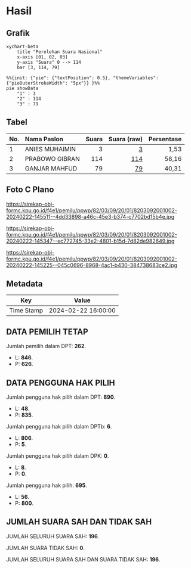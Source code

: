 # Hasil

## Grafik

```mermaid
xychart-beta
    title "Perolehan Suara Nasional"
    x-axis [01, 02, 03]
    y-axis "Suara" 0 --> 114
    bar [3, 114, 79]
```

```mermaid
%%{init: {"pie": {"textPosition": 0.5}, "themeVariables": {"pieOuterStrokeWidth": "5px"}} }%%
pie showData
    "1" : 3
    "2" : 114
    "3" : 79
```

## Tabel

| No. | Nama Paslon    | Suara | Suara (raw) | Persentase |
|:--- |:-------------- | -----:| -----------:| ----------:|
| 1   | ANIES MUHAIMIN | 3     | [3][p-1]    | 1,53       |
| 2   | PRABOWO GIBRAN | 114   | [114][p-2]  | 58,16      |
| 3   | GANJAR MAHFUD  | 79    | [79][p-3]   | 40,31      |


[p-1]: https://github.com/gigit-pemilu/pemilu-2024/blob/main/pilpres/hitung-suara/sub/82-maluku-utara/sub/03-halmahera-utara/sub/09-loloda-utara/sub/2001-dorume/sub/002-tps/sub/paslon-1.txt
[p-2]: https://github.com/gigit-pemilu/pemilu-2024/blob/main/pilpres/hitung-suara/sub/82-maluku-utara/sub/03-halmahera-utara/sub/09-loloda-utara/sub/2001-dorume/sub/002-tps/sub/paslon-2.txt
[p-3]: https://github.com/gigit-pemilu/pemilu-2024/blob/main/pilpres/hitung-suara/sub/82-maluku-utara/sub/03-halmahera-utara/sub/09-loloda-utara/sub/2001-dorume/sub/002-tps/sub/paslon-3.txt

## Foto C Plano

https://sirekap-obj-formc.kpu.go.id/f4e1/pemilu/ppwp/82/03/09/20/01/8203092001002-20240222-145511--4dd33898-a46c-45e3-b374-c7702bd15b4e.jpg

https://sirekap-obj-formc.kpu.go.id/f4e1/pemilu/ppwp/82/03/09/20/01/8203092001002-20240222-145347--ec772745-33e2-4801-b15d-7d82de982649.jpg

https://sirekap-obj-formc.kpu.go.id/f4e1/pemilu/ppwp/82/03/09/20/01/8203092001002-20240222-145225--045c0696-8968-4ac1-b430-384738683ce2.jpg


## Metadata

| Key        | Value               |
| ---------- | ------------------- |
| Time Stamp | 2024-02-22 16:00:00 |


## DATA PEMILIH TETAP

Jumlah pemilih dalam DPT: **262**.
 * L: **846**.
 * P: **626**.

## DATA PENGGUNA HAK PILIH

Jumlah pengguna hak pilih dalam DPT: **890**.
 * L: **48**.
 * P: **835**.

Jumlah pengguna hak pilih dalam DPTb: **6**.
 * L: **806**.
 * P: **5**.

Jumlah pengguna hak pilih dalam DPK: **0**.
 * L: **8**.
 * P: **0**.

Jumlah pengguna hak pilih: **695**.
 * L: **56**.
 * P: **800**.

## JUMLAH SUARA SAH DAN TIDAK SAH

JUMLAH SELURUH SUARA SAH: **196**.

JUMLAH SUARA TIDAK SAH: **0**.

JUMLAH SELURUH SUARA SAH DAN SUARA TIDAK SAH: **196**.


